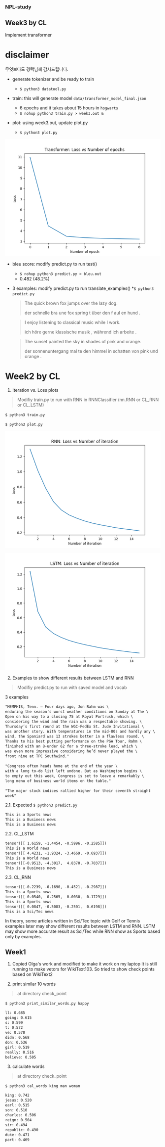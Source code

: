 ### NPL-study

## Week3 by CL  

Implement transformer 

# disclaimer 

무엇보다도 경택님께 감사드립니다. 

- generate tokenizer and be ready to train 
  * `$ python3 datatool.py`

- train: this will generate model `data/transformer_model_final.json`
  * 6 epochs and it takes about 15 hours in `hogwarts`  
  * `$ nohup python3 train.py > week3.out &`

- plot: using week3.out, update plot.py
  * `$ python3 plot.py`
    
![image](https://github.com/cl-corca/NLP-study/blob/main/week3/assets/loss.png?raw=true)

- bleu score: modify predict.py to run test()   
  * `$ nohup python3 predict.py > bleu.out`
  * 0.482 (48.2%) 

- 3 examples: modify predict.py to run translate_examples()
  *`$ python3 predict.py`

  >The quick brown fox jumps over the lazy dog.
  >
  >der schnelle bra une fox spring t über den f aul en hund .

  >I enjoy listening to classical music while I work.
  >
  >ich höre gerne klassische musik , während ich arbeite .

  >The sunset painted the sky in shades of pink and orange.
  >
  >der sonnenuntergang mal te den himmel in schatten von pink und orange .

# Week2 by CL  

1. Iteration vs. Loss plots

> Modifiy train.py to run with RNN in RNNClassifier (nn.RNN or CL_RNN or CL_LSTM)

`$ python3 train.py`

`$ python3 plot.py`

![RNN](https://github.com/cl-corca/NLP-study/blob/main/week2/RNN.png?raw=true "RNN")

![LSTM](https://github.com/cl-corca/NLP-study/blob/main/week2/LSTM.png?raw=true "LSTM")

  
2. Examples to show different results between LSTM and RNN

> Modifiy predict.py to run with saved model and vocab

  3 examples 
  
    "MEMPHIS, Tenn. – Four days ago, Jon Rahm was \
    enduring the season’s worst weather conditions on Sunday at The \
    Open on his way to a closing 75 at Royal Portrush, which \
    considering the wind and the rain was a respectable showing. \
    Thursday’s first round at the WGC-FedEx St. Jude Invitational \
    was another story. With temperatures in the mid-80s and hardly any \
    wind, the Spaniard was 13 strokes better in a flawless round. \
    Thanks to his best putting performance on the PGA Tour, Rahm \
    finished with an 8-under 62 for a three-stroke lead, which \
    was even more impressive considering he’d never played the \
    front nine at TPC Southwind."

    "Congress often heads home at the end of the year \
    with a long to-do list left undone. But as Washington begins \
    to empty out this week, Congress is set to leave a remarkably \
    long menu of business world items on the table."

    "The major stock indices rallied higher for their seventh straight week"

2.1. Expected
`$ python3 predict.py` 
  
    This is a Sports news
    This is a Business news
    This is a Business news

2.2. CL_LSTM 

    tensor([[ 1.6159, -1.4454, -0.5996, -0.2585]])
    This is a World news
    tensor([[ 4.4231, -1.9324, -3.4669, -0.6937]])
    This is a World news
    tensor([[-0.9513, -4.3017,  4.8370, -0.7037]])
    This is a Business news

2.3. CL_RNN 

    tensor([[-0.2239, -0.1690, -0.4521, -0.2987]])
    This is a Sports news
    tensor([[-0.0540,  0.2565,  0.0030,  0.1729]])
    This is a Sports news
    tensor([[ 0.0847, -0.5083, -0.2501,  0.6198]])
    This is a Sci/Tec news


In theory, some articles written in Sci/Tec topic with Golf or Tennis examples later may show different results between LSTM and RNN. 
LSTM may show more accurate result as Sci/Tec while RNN show as Sports based only by examples. 
  
## Week1 
    
  1. Copied Olga's work and modified to make it work on my laptop 
    It is still running to make vetors for WikiText103. So tried to show check points 
    based on WikiText2
 
  2. print similar 10 words
     
  > at directory check_point
  
  `$ python3 print_similar_words.py happy` 
    
    ll: 0.685
    going: 0.615
    s: 0.599 
    t: 0.572
    ve: 0.570
    didn: 0.568
    don: 0.536
    girl: 0.519
    really: 0.516
    believe: 0.505
    
  3. calculate words
     
  > at directory check_point 
  
  `$ python3 cal_words king man woman` 
    
    king: 0.742
    jesus: 0.520
    earl: 0.515
    son: 0.510
    charles: 0.506
    reign: 0.504
    sir: 0.494
    republic: 0.490
    duke: 0.471
    part: 0.469



